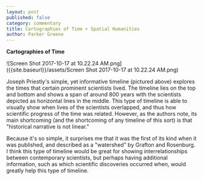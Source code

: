```yaml
---
layout: post
published: false
category: commentary
title: Cartographies of Time + Spatial Humanities
author: Parker Greene
---
```


**Cartographies of Time**

![Screen Shot 2017-10-17 at 10.22.24 AM.png]({{site.baseurl}}/assets/Screen Shot 2017-10-17 at 10.22.24 AM.png)

Joseph Priestly's simple, yet informative timeline (pictured above) explores the times that certain prominent scientists lived. The timeline lies on the top and bottom and shows a span of around 800 years with the scientists depicted as horizontal lines in the middle. This type of timeline is able to visually show when lives of the scientists overlapped, and thus how scientific progress of the time was related. However, as the authors note, its main shortcoming (and the shortcoming of any timeline of this sort) is that "historical narrative is not linear."

Because it's so simple, it surprises me that it was the first of its kind when it was published, and described as a "watershed" by Grafton and Rosenburg. I think this type of timeline would be great for showing interrelationships between contemporary scientists, but perhaps having additional information, such as which scientific discoveries occurred when, would greatly help this type of timeline.


